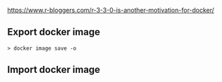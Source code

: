 
https://www.r-bloggers.com/r-3-3-0-is-another-motivation-for-docker/
## Export docker image
```
> docker image save -o 
```
## Import docker image 
